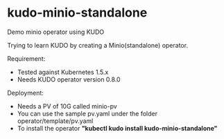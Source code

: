 # kudo-minio-standalone
Demo minio operator using KUDO

Trying to learn KUDO by creating a Minio(standalone) operator. 

Requirement:
- Tested against Kubernetes 1.5.x
- Needs KUDO operator version 0.8.0

Deployment:
- Needs a PV of 10G called minio-pv
- You can use the sample pv.yaml under the folder operator/template/pv.yaml
- To install the operator
  **"kubectl kudo install kudo-minio-standalone"**

